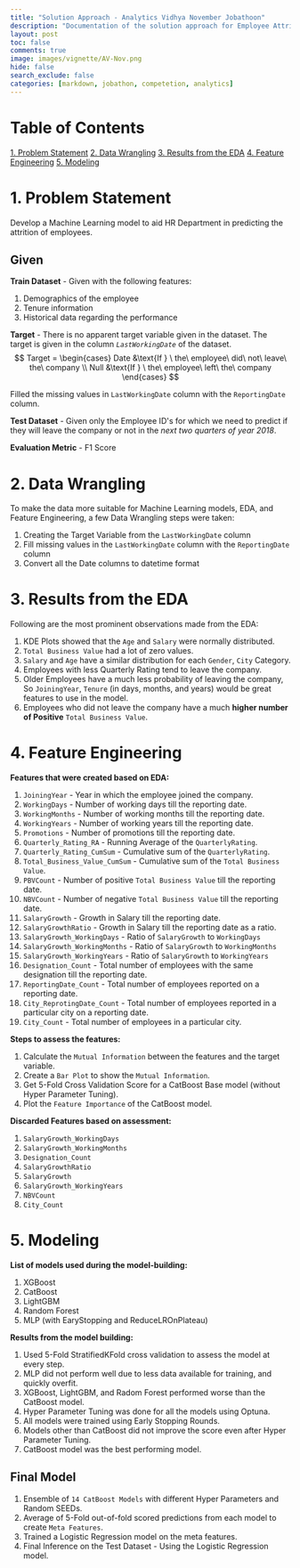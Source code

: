 ```yaml
---
title: "Solution Approach - Analytics Vidhya November Jobathoon"
description: "Documentation of the solution approach for Employee Attrition Prediction Problem in Analytics Vidhya November Jobathon"
layout: post
toc: false
comments: true
image: images/vignette/AV-Nov.png
hide: false
search_exclude: false
categories: [markdown, jobathon, competetion, analytics]
---
```

<h1>Table of Contents</h1>

[1. Problem Statement](#1-problem-statement)
[2. Data Wrangling](#2-data-wrangling)
[3. Results from the EDA](#3-results-from-the-eda)
[4. Feature Engineering](#4-feature-engineering)
[5. Modeling](#5-modeling)      

# 1. Problem Statement
Develop a Machine Learning model to aid HR Department in predicting the attrition of employees.
<h2>Given</h2>

**Train Dataset** - Given with the following features:
1. Demographics of the employee 
2. Tenure information
3. Historical data regarding the performance

**Target** - There is no apparent target variable given in the dataset. The target is given in the column *`LastWorkingDate`* of the dataset.
$$
Target = \begin{cases}
   Date &\text{If } \ the\ employee\ did\ not\ leave\ the\ company \\
   Null &\text{If } \ the\ employee\ left\ the\ company
\end{cases}
$$

Filled the missing values in `LastWorkingDate` column with the `ReportingDate` column.

**Test Dataset** - Given only the Employee ID's for which we need to predict if they will leave the company or not in the *next two quarters of year 2018*.

**Evaluation Metric** - F1 Score

# 2. Data Wrangling
To make the data more suitable for Machine Learning models, EDA, and Feature Engineering, a few Data Wrangling steps were taken:
1. Creating the Target Variable from the `LastWorkingDate` column
2. Fill missing values in the `LastWorkingDate` column with the `ReportingDate` column
3. Convert all the Date columns to datetime format

# 3. Results from the EDA
Following are the  most prominent observations made from the EDA:
1. KDE Plots showed that the `Age` and `Salary` were normally distributed.
2. `Total Business Value` had a lot of zero values.
3. `Salary` and `Age` have a similar distribution for each `Gender`, `City` Category.
4. Employees with less Quarterly Rating tend to leave the company.
5. Older Employees have a much less probability of leaving the company, So `JoiningYear`, `Tenure` (in days, months, and years)  would be great features to use in the model.
6. Employees who did not leave the company have a much **higher number of Positive** `Total Business Value`.

# 4. Feature Engineering
**Features that were created based on EDA:**
1. `JoiningYear` - Year in which the employee joined the company.
2. `WorkingDays` - Number of working days till the reporting date.
3. `WorkingMonths` - Number of working months till the reporting date.
4. `WorkingYears` - Number of working years till the reporting date.
5. `Promotions` - Number of promotions till the reporting date.
6. `Quarterly_Rating_RA` - Running Average of the `QuarterlyRating`.
7. `Quarterly_Rating_CumSum` - Cumulative sum of the `QuarterlyRating`.
8. `Total_Business_Value_CumSum` - Cumulative sum of the `Total Business Value`.
9. `PBVCount` - Number of positive `Total Business Value` till the reporting date.
10. `NBVCount` - Number of negative `Total Business Value` till the reporting date.
11. `SalaryGrowth` - Growth in Salary till the reporting date.
12. `SalaryGrowthRatio` - Growth in Salary till the reporting date as a ratio.
13. `SalaryGrowth_WorkingDays` - Ratio of `SalaryGrowth` to `WorkingDays`
14. `SalaryGrowth_WorkingMonths` - Ratio of `SalaryGrowth` to `WorkingMonths`
15. `SalaryGrowth_WorkingYears` - Ratio of `SalaryGrowth` to `WorkingYears`
16. `Designation_Count` - Total number of employees with the same designation till the reporting date.
17. `ReportingDate_Count` - Total number of employees reported on a reporting date.
18. `City_ReprotingDate_Count` - Total number of employees reported in a particular city on a reporting date.
19. `City_Count` - Total number of employees in a particular city.

**Steps to assess the features:**
1. Calculate the `Mutual Information` between the features and the target variable.
2. Create a `Bar Plot` to show the `Mutual Information`.
3. Get 5-Fold Cross Validation Score for a CatBoost Base model (without Hyper Parameter Tuning).
4. Plot the `Feature Importance` of the CatBoost model.

**Discarded Features based on assessment:**
1. `SalaryGrowth_WorkingDays`
2. `SalaryGrowth_WorkingMonths`
3. `Designation_Count`
4. `SalaryGrowthRatio`
5. `SalaryGrowth`
6. `SalaryGrowth_WorkingYears`
7. `NBVCount`
8. `City_Count`

# 5. Modeling
**List of models used during the model-building:**
1. XGBoost
2. CatBoost
3. LightGBM
4. Random Forest
5. MLP (with EaryStopping and ReduceLROnPlateau)

**Results from the model building:**
1. Used 5-Fold StratifiedKFold cross validation to assess the model at every step.
2. MLP did not perform well due to less data available for training, and quickly overfit.
3. XGBoost, LightGBM, and Radom Forest performed worse than the CatBoost model.
4. Hyper Parameter Tuning was done for all the models using Optuna.
5. All models were trained using Early Stopping Rounds.
6. Models other than CatBoost did not improve the score even after Hyper Parameter Tuning.
7. CatBoost model was the best performing model.

<h2>Final Model</h2>

1. Ensemble of `14 CatBoost Models` with different Hyper Parameters and Random SEEDs.
2. Average of 5-Fold out-of-fold scored predictions from each model to create `Meta Features`.
3. Trained a Logistic Regression model on the meta features.
4. Final Inference on the Test Dataset - Using the Logistic Regression model.